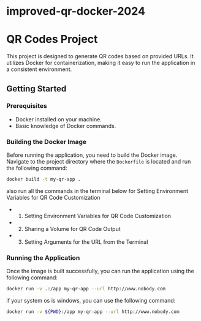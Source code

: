 # improved-qr-docker-2024

# QR Codes Project

This project is designed to generate QR codes based on provided URLs. It utilizes Docker for containerization, making it easy to run the application in a consistent environment.

## Getting Started

### Prerequisites

- Docker installed on your machine.
- Basic knowledge of Docker commands.

### Building the Docker Image

Before running the application, you need to build the Docker image. Navigate to the project directory where the `Dockerfile` is located and run the following command:

```bash or windows
docker build -t my-qr-app .
```

also run all the commands in the terminal  below for 
Setting Environment Variables for QR Code Customization
- 1. Setting Environment Variables for QR Code Customization
- 2. Sharing a Volume for QR Code Output
- 3. Setting Arguments for the URL from the Terminal

### Running the Application

Once the image is built successfully, you can run the application using the following command:

```bash
docker run -v .:/app my-qr-app --url http://www.nobody.com
```
if your system os is windows, you can use the following command:
```bash
docker run -v ${PWD}:/app my-qr-app --url http://www.nobody.com
```
